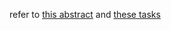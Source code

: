 refer to [this abstract](https://github.com/anastasie57/compling_57/blob/main/compling/22.01.2025_lm_intro.ipynb) and [these tasks](https://github.com/anastasie57/compling_57/blob/main/compling/23.01.2025.md)

